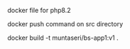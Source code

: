 docker file for php8.2

docker push command on src directory


docker build -t muntaseri/bs-app1:v1 .
